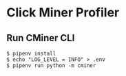 # Click Miner Profiler


## Run CMiner CLI

```shell
$ pipenv install
$ echo "LOG_LEVEL = INFO" > .env
$ pipenv run python -m cminer
```
